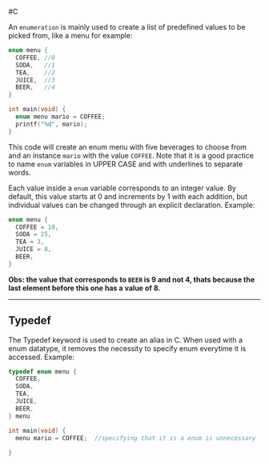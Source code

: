 #C

An `enumeration` is mainly used to create a list of predefined values to be picked from, like a menu for example:

```C
enum menu {
  COFFEE, //0
  SODA,   //1
  TEA,    //2
  JUICE,  //3
  BEER,   //4
}

int main(void) {
  enum menu mario = COFFEE;
  printf("%d", mario);
}
```

This code will create an enum menu with five beverages to choose from and an instance `mario` with the value `COFFEE`. Note that it is a good practice to name `enum` variables in UPPER CASE and with underlines to separate words.

Each value inside a `enum` variable corresponds to an integer value. By default, this value starts at 0 and increments by 1 with each addition, but individual values can be changed through an explicit declaration. Example:

```C
enum menu {
  COFFEE = 10,
  SODA = 25,
  TEA = 3,
  JUICE = 8,
  BEER,
}
```

**Obs: the value that corresponds to `BEER` is 9 and not 4, thats because the last element before this one has a value of 8.**

---------------

## Typedef

The Typedef keyword is used to create an alias in C. When used with a enum datatype, it removes the necessity to specify enum everytime it is accessed. Example:

```C
typedef enum menu {
  COFFEE,
  SODA,
  TEA,
  JUICE,
  BEER,
} menu

int main(void) {
  menu mario = COFFEE;  //specifying that it is a enum is unnecessary
  
}
```
